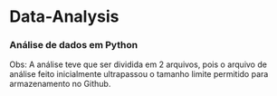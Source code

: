 # Data-Analysis
 
### Análise de dados em Python

Obs: A análise teve que ser dividida em 2 arquivos, pois o arquivo de análise feito inicialmente ultrapassou o tamanho limite permitido para armazenamento no Github.
